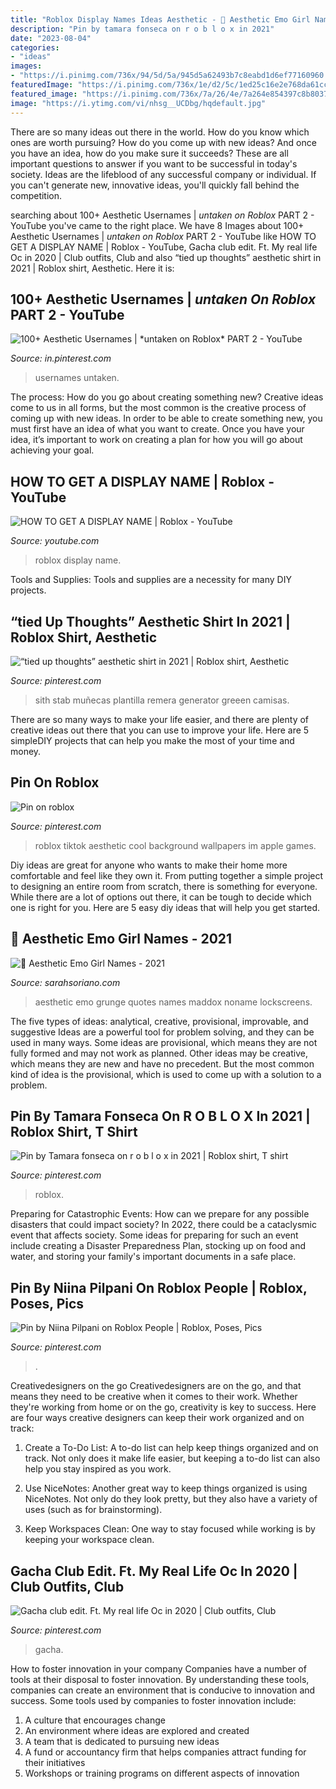 ```yaml
---
title: "Roblox Display Names Ideas Aesthetic - 🖤 Aesthetic Emo Girl Names"
description: "Pin by tamara fonseca on r o b l o x in 2021"
date: "2023-08-04"
categories:
- "ideas"
images:
- "https://i.pinimg.com/736x/94/5d/5a/945d5a62493b7c8eabd1d6ef77160960.jpg"
featuredImage: "https://i.pinimg.com/736x/1e/d2/5c/1ed25c16e2e768da61cc583cff115162.jpg"
featured_image: "https://i.pinimg.com/736x/7a/26/4e/7a264e854397c8b80371f14c4d03f427.jpg"
image: "https://i.ytimg.com/vi/nhsg__UCDbg/hqdefault.jpg"
---
```



There are so many ideas out there in the world. How do you know which ones are worth pursuing? How do you come up with new ideas? And once you have an idea, how do you make sure it succeeds? These are all important questions to answer if you want to be successful in today's society. Ideas are the lifeblood of any successful company or individual. If you can't generate new, innovative ideas, you'll quickly fall behind the competition.

	

		
searching about 100+ Aesthetic Usernames | *untaken on Roblox* PART 2 - YouTube you've came to the right place. We have 8 Images about 100+ Aesthetic Usernames | *untaken on Roblox* PART 2 - YouTube like HOW TO GET A DISPLAY NAME | Roblox - YouTube, Gacha club edit. Ft. My real life Oc in 2020 | Club outfits, Club and also “tied up thoughts” aesthetic shirt in 2021 | Roblox shirt, Aesthetic. Here it is:
		
    
## 100+ Aesthetic Usernames | *untaken On Roblox* PART 2 - YouTube

<img loading=lazy src="https://i.pinimg.com/736x/94/5d/5a/945d5a62493b7c8eabd1d6ef77160960.jpg" onerror="this.onerror=null;this.src='https://tse2.mm.bing.net/th?id=OIP.Vz0-fPJimWAuV7A9e7WH-QHaFj&amp;pid=15.1';" alt="100+ Aesthetic Usernames | *untaken on Roblox* PART 2 - YouTube">

_Source: in.pinterest.com_

>usernames untaken. 

	

The process: How do you go about creating something new?
Creative ideas come to us in all forms, but the most common is the creative process of coming up with new ideas. In order to be able to create something new, you must first have an idea of what you want to create. Once you have your idea, it’s important to work on creating a plan for how you will go about achieving your goal.

    
## HOW TO GET A DISPLAY NAME | Roblox - YouTube

<img loading=lazy src="https://i.ytimg.com/vi/nhsg__UCDbg/hqdefault.jpg" onerror="this.onerror=null;this.src='https://tse1.mm.bing.net/th?id=OIP.4zTecsooIGF7SBudpccZqAHaFj&amp;pid=15.1';" alt="HOW TO GET A DISPLAY NAME | Roblox - YouTube">

_Source: youtube.com_

>roblox display name. 

	

Tools and Supplies:
Tools and supplies are a necessity for many DIY projects.

    
## “tied Up Thoughts” Aesthetic Shirt In 2021 | Roblox Shirt, Aesthetic

<img loading=lazy src="https://i.pinimg.com/736x/7a/26/4e/7a264e854397c8b80371f14c4d03f427.jpg" onerror="this.onerror=null;this.src='https://tse1.mm.bing.net/th?id=OIP.r0_NVP6DSmf7-4dXGlINFgHaHE&amp;pid=15.1';" alt="“tied up thoughts” aesthetic shirt in 2021 | Roblox shirt, Aesthetic">

_Source: pinterest.com_

>sith stab muñecas plantilla remera generator greeen camisas. 

	

There are so many ways to make your life easier, and there are plenty of creative ideas out there that you can use to improve your life. Here are 5 simpleDIY projects that can help you make the most of your time and money.

    
## Pin On Roblox

<img loading=lazy src="https://i.pinimg.com/736x/1e/d2/5c/1ed25c16e2e768da61cc583cff115162.jpg" onerror="this.onerror=null;this.src='https://tse3.mm.bing.net/th?id=OIP.ojkWjDR3CJk9SfywyDcZawHaHa&amp;pid=15.1';" alt="Pin on roblox">

_Source: pinterest.com_

>roblox tiktok aesthetic cool background wallpapers im apple games. 

	

Diy ideas are great for anyone who wants to make their home more comfortable and feel like they own it. From putting together a simple project to designing an entire room from scratch, there is something for everyone. While there are a lot of options out there, it can be tough to decide which one is right for you. Here are 5 easy diy ideas that will help you get started.

    
## 🖤 Aesthetic Emo Girl Names - 2021

<img loading=lazy src="https://i.pinimg.com/originals/d2/7a/73/d27a73918b8768a844cc88bd559c863f.png" onerror="this.onerror=null;this.src='https://tse3.mm.bing.net/th?id=OIP.yYlYmjPvBsVUJTB4FoSH5AHaNJ&amp;pid=15.1';" alt="🖤 Aesthetic Emo Girl Names - 2021">

_Source: sarahsoriano.com_

>aesthetic emo grunge quotes names maddox noname lockscreens. 

	

The five types of ideas: analytical, creative, provisional, improvable, and suggestive
Ideas are a powerful tool for problem solving, and they can be used in many ways. Some ideas are provisional, which means they are not fully formed and may not work as planned. Other ideas may be creative, which means they are new and have no precedent. But the most common kind of idea is the provisional, which is used to come up with a solution to a problem.

    
## Pin By Tamara Fonseca On R O B L O X In 2021 | Roblox Shirt, T Shirt

<img loading=lazy src="https://i.pinimg.com/736x/cb/ba/27/cbba27affa36319ff5daffdb7c5a657c.jpg" onerror="this.onerror=null;this.src='https://tse1.mm.bing.net/th?id=OIP.RWaU8t8wiVrbijPx2VlzOgHaHE&amp;pid=15.1';" alt="Pin by Tamara fonseca on r o b l o x in 2021 | Roblox shirt, T shirt">

_Source: pinterest.com_

>roblox. 

	

Preparing for Catastrophic Events: How can we prepare for any possible disasters that could impact society?
In 2022, there could be a cataclysmic event that affects society. Some ideas for preparing for such an event include creating a Disaster Preparedness Plan, stocking up on food and water, and storing your family's important documents in a safe place.

    
## Pin By Niina Pilpani On Roblox People | Roblox, Poses, Pics

<img loading=lazy src="https://i.pinimg.com/736x/fc/da/44/fcda44a1db281be6e365d03948bfd959.jpg" onerror="this.onerror=null;this.src='https://tse2.mm.bing.net/th?id=OIP.jKrStpjlpR97b2ha8V-nbQHaHc&amp;pid=15.1';" alt="Pin by Niina Pilpani on Roblox People | Roblox, Poses, Pics">

_Source: pinterest.com_

>. 

	

Creativedesigners on the go
Creativedesigners are on the go, and that means they need to be creative when it comes to their work. Whether they're working from home or on the go, creativity is key to success. Here are four ways creative designers can keep their work organized and on track:
1. Create a To-Do List: A to-do list can help keep things organized and on track. Not only does it make life easier, but keeping a to-do list can also help you stay inspired as you work.

2. Use NiceNotes: Another great way to keep things organized is using NiceNotes. Not only do they look pretty, but they also have a variety of uses (such as for brainstorming).

3. Keep Workspaces Clean: One way to stay focused while working is by keeping your workspace clean.

    
## Gacha Club Edit. Ft. My Real Life Oc In 2020 | Club Outfits, Club

<img loading=lazy src="https://i.pinimg.com/736x/3e/0f/76/3e0f76842dd303aa18fe4194bff3d0f1.jpg" onerror="this.onerror=null;this.src='https://tse2.mm.bing.net/th?id=OIP._QtHmNjGJ7grgJ6JjRO8VAHaEH&amp;pid=15.1';" alt="Gacha club edit. Ft. My real life Oc in 2020 | Club outfits, Club">

_Source: pinterest.com_

>gacha. 

	

How to foster innovation in your company
Companies have a number of tools at their disposal to foster innovation. By understanding these tools, companies can create an environment that is conducive to innovation and success. 
Some tools used by companies to foster innovation include: 

1. A culture that encourages change 
2. An environment where ideas are explored and created 
3. A team that is dedicated to pursuing new ideas 
4. A fund or accountancy firm that helps companies attract funding for their initiatives 
5. Workshops or training programs on different aspects of innovation 


